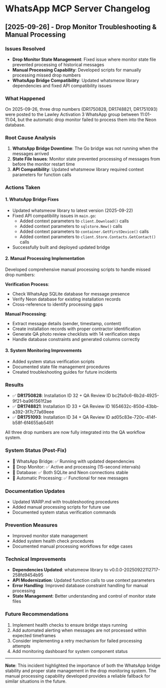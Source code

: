 # WhatsApp MCP Server Changelog

## [2025-09-26] - Drop Monitor Troubleshooting & Manual Processing

### Issues Resolved
- **Drop Monitor State Management**: Fixed issue where monitor state file prevented processing of historical messages
- **Manual Processing Capability**: Developed scripts for manually processing missed drop numbers
- **WhatsApp Bridge Compatibility**: Updated whatsmeow library dependencies and fixed API compatibility issues

### What Happened
On 2025-09-26, three drop numbers (DR1750828, DR1748821, DR1751093) were posted to the Lawley Activation 3 WhatsApp group between 11:01-11:04, but the automatic drop monitor failed to process them into the Neon database.

### Root Cause Analysis
1. **WhatsApp Bridge Downtime**: The Go bridge was not running when the messages arrived
2. **State File Issues**: Monitor state prevented processing of messages from before the monitor restart time
3. **API Compatibility**: Updated whatsmeow library required context parameters for function calls

### Actions Taken

#### 1. WhatsApp Bridge Fixes
- Updated whatsmeow library to latest version (2025-09-22)
- Fixed API compatibility issues in `main.go`:
  - Added context parameters to `client.Download()` calls
  - Added context parameters to `sqlstore.New()` calls  
  - Added context parameters to `container.GetFirstDevice()` calls
  - Added context parameters to `client.Store.Contacts.GetContact()` calls
- Successfully built and deployed updated bridge

#### 2. Manual Processing Implementation
Developed comprehensive manual processing scripts to handle missed drop numbers:

**Verification Process**:
- Check WhatsApp SQLite database for message presence
- Verify Neon database for existing installation records
- Cross-reference to identify processing gaps

**Manual Processing**:
- Extract message details (sender, timestamp, content)  
- Create installation records with proper contractor identification
- Generate QA photo review checklists with 14 verification steps
- Handle database constraints and generated columns correctly

#### 3. System Monitoring Improvements
- Added system status verification scripts
- Documented state file management procedures
- Created troubleshooting guides for future incidents

### Results
- ✅ **DR1750828**: Installation ID 32 + QA Review ID bc2fa0c6-6b2d-4925-9f21-ba961561f2ae
- ✅ **DR1748821**: Installation ID 33 + QA Review ID 1654632c-850d-43bb-a392-3f7c77a69eee  
- ✅ **DR1751093**: Installation ID 34 + QA Review ID ad05c83e-720c-414f-b58f-6f4655ab5491

All three drop numbers are now fully integrated into the QA workflow system.

### System Status (Post-Fix)
- 📡 WhatsApp Bridge: ✅ Running with updated dependencies
- 🤖 Drop Monitor: ✅ Active and processing (15-second intervals)  
- 💾 Database: ✅ Both SQLite and Neon connections stable
- 🔄 Automatic Processing: ✅ Functional for new messages

### Documentation Updates
- Updated WARP.md with troubleshooting procedures
- Added manual processing scripts for future use
- Documented system status verification commands

### Prevention Measures
- Improved monitor state management
- Added system health check procedures
- Documented manual processing workflows for edge cases

### Technical Improvements
- **Dependencies Updated**: whatsmeow library to v0.0.0-20250922112717-258fd9454b95
- **API Modernization**: Updated function calls to use context parameters
- **Error Handling**: Improved database constraint handling for manual processing
- **State Management**: Better understanding and control of monitor state files

### Future Recommendations
1. Implement health checks to ensure bridge stays running
2. Add automated alerting when messages are not processed within expected timeframes  
3. Consider implementing a retry mechanism for failed processing attempts
4. Add monitoring dashboard for system component status

---

**Note**: This incident highlighted the importance of both the WhatsApp bridge stability and proper state management in the drop monitoring system. The manual processing capability developed provides a reliable fallback for similar situations in the future.
